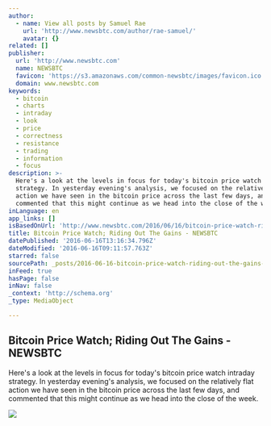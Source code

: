 ```yaml
---
author:
  - name: View all posts by Samuel Rae
    url: 'http://www.newsbtc.com/author/rae-samuel/'
    avatar: {}
related: []
publisher:
  url: 'http://www.newsbtc.com'
  name: NEWSBTC
  favicon: 'https://s3.amazonaws.com/common-newsbtc/images/favicon.ico'
  domain: www.newsbtc.com
keywords:
  - bitcoin
  - charts
  - intraday
  - look
  - price
  - correctness
  - resistance
  - trading
  - information
  - focus
description: >-
  Here's a look at the levels in focus for today's bitcoin price watch intraday
  strategy. In yesterday evening's analysis, we focused on the relatively flat
  action we have seen in the bitcoin price across the last few days, and
  commented that this might continue as we head into the close of the week.
inLanguage: en
app_links: []
isBasedOnUrl: 'http://www.newsbtc.com/2016/06/16/bitcoin-price-watch-riding-gains/'
title: Bitcoin Price Watch; Riding Out The Gains - NEWSBTC
datePublished: '2016-06-16T13:16:34.796Z'
dateModified: '2016-06-16T09:11:57.763Z'
starred: false
sourcePath: _posts/2016-06-16-bitcoin-price-watch-riding-out-the-gains-newsbtc.md
inFeed: true
hasPage: false
inNav: false
_context: 'http://schema.org'
_type: MediaObject

---
```

<article style=""><h1>Bitcoin Price Watch; Riding Out The Gains - NEWSBTC</h1><p>Here's a look at the levels in focus for today's bitcoin price watch intraday strategy. In yesterday evening's analysis, we focused on the relatively flat action we have seen in the bitcoin price across the last few days, and commented that this might continue as we head into the close of the week.</p><img src="http://s3.amazonaws.com/main-newsbtc-images/2016/06/16094317/Screen-Shot-2016-06-16-at-10.31.31.png" /></article>